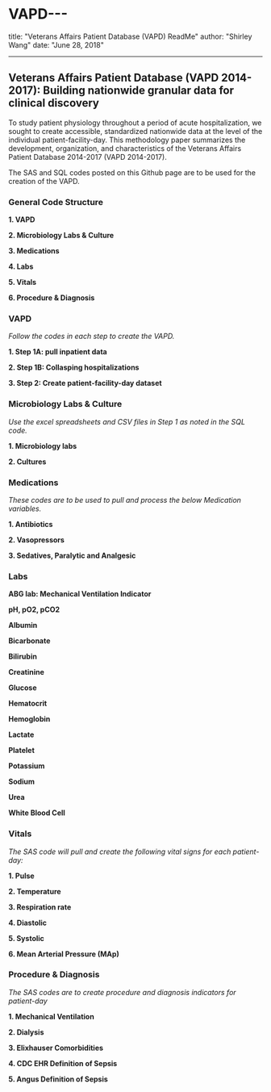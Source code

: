 # VAPD---
title: "Veterans Affairs Patient Database (VAPD) ReadMe"
author: "Shirley Wang"
date: "June 28, 2018"

---

## Veterans Affairs Patient Database (VAPD 2014-2017): Building nationwide granular data for clinical discovery 

To study patient physiology throughout a period of acute hospitalization, we sought to create accessible, standardized nationwide data at the level of the individual patient-facility-day. This methodology paper summarizes the development, organization, and characteristics of the Veterans Affairs Patient Database 2014-2017 (VAPD 2014-2017). 

The SAS and SQL codes posted on this Github page are to be used for the creation of the VAPD.


### General Code Structure  


**1. VAPD**  

**2. Microbiology Labs & Culture**

**3. Medications**

**4. Labs**

**5. Vitals**

**6. Procedure & Diagnosis**


### VAPD  



*Follow the codes in each step to create the VAPD.* 

**1. Step 1A: pull inpatient data**

**2. Step 1B: Collasping hospitalizations**

**3. Step 2: Create patient-facility-day dataset**


### Microbiology Labs & Culture  




*Use the excel spreadsheets and CSV files in Step 1 as noted in the SQL code.* 

**1. Microbiology labs**

**2. Cultures**



### Medications  



*These codes are to be used to pull and process the below Medication variables.*

**1. Antibiotics**

**2. Vasopressors**

**3. Sedatives, Paralytic and Analgesic**


### Labs  



**ABG lab: Mechanical Ventilation Indicator**

**pH, pO2, pCO2**

**Albumin**

**Bicarbonate**

**Bilirubin**

**Creatinine**

**Glucose**

**Hematocrit**

**Hemoglobin**

**Lactate**

**Platelet**

**Potassium**

**Sodium**

**Urea**

**White Blood Cell**


### Vitals  



*The SAS code will pull and create the following vital signs for each patient-day:*

**1. Pulse**

**2. Temperature**

**3. Respiration rate**

**4. Diastolic**

**5. Systolic**

**6. Mean Arterial Pressure (MAp)**


### Procedure & Diagnosis  



*The SAS codes are to create procedure and diagnosis indicators for patient-day*

**1. Mechanical Ventilation**

**2. Dialysis**

**3. Elixhauser Comorbidities**

**4. CDC EHR Definition of Sepsis**

**5. Angus Definition of Sepsis**


